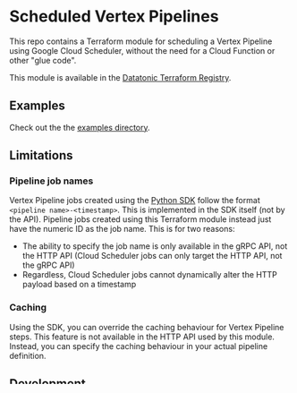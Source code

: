 # Scheduled Vertex Pipelines

This repo contains a Terraform module for scheduling a Vertex Pipeline using Google Cloud Scheduler, without the need for a Cloud Function or other "glue code".

This module is available in the [Datatonic Terraform Registry](https://registry.terraform.io/namespaces/teamdatatonic).

## Examples

Check out the the [examples directory](./examples).

## Limitations

### Pipeline job names

Vertex Pipeline jobs created using the [Python SDK](https://github.com/googleapis/python-aiplatform) follow the format `<pipeline name>-<timestamp>`. This is implemented in the SDK itself (not by the API).
Pipeline jobs created using this Terraform module instead just have the numeric ID as the job name. This is for two reasons:

- The ability to specify the job name is only available in the gRPC API, not the HTTP API (Cloud Scheduler jobs can only target the HTTP API, not the gRPC API)
- Regardless, Cloud Scheduler jobs cannot dynamically alter the HTTP payload based on a timestamp

### Caching

Using the SDK, you can override the caching behaviour for Vertex Pipeline steps. This feature is not available in the HTTP API used by this module.
Instead, you can specify the caching behaviour in your actual pipeline definition.

## Development

### Local setup

- Install [pre-commit](https://pre-commit.com/)
- Install the pre-commit hooks - `pre-commit install`

### README

The README file is autogenerated using [`terraform-docs`](https://github.com/terraform-docs/terraform-docs). This is done when you create a pull request (or push to an existing PR).

You can customise the template (including this text for example) in `.github/workflows/pr-checks.yml`.

## Requirements

| Name | Version |
|------|---------|
| <a name="requirement_google"></a> [google](#requirement\_google) | >= 4.0.0 |

## Providers

| Name | Version |
|------|---------|
| <a name="provider_google"></a> [google](#provider\_google) | >= 4.0.0 |

## Modules

No modules.

## Resources

| Name | Type |
|------|------|
| [google_cloud_scheduler_job.job](https://registry.terraform.io/providers/hashicorp/google/latest/docs/resources/cloud_scheduler_job) | resource |
| [google_compute_default_service_account.default](https://registry.terraform.io/providers/hashicorp/google/latest/docs/data-sources/compute_default_service_account) | data source |
| [google_storage_bucket_object_content.pipeline_spec](https://registry.terraform.io/providers/hashicorp/google/latest/docs/data-sources/storage_bucket_object_content) | data source |

## Inputs

| Name | Description | Type | Default | Required |
|------|-------------|------|---------|:--------:|
| <a name="input_cloud_scheduler_job_attempt_deadline"></a> [cloud\_scheduler\_job\_attempt\_deadline](#input\_cloud\_scheduler\_job\_attempt\_deadline) | The deadline for Cloud Scheduler job attempts. If the request handler does not respond by this deadline then the request is cancelled and the attempt is marked as a DEADLINE\_EXCEEDED failure. The failed attempt can be viewed in execution logs. Cloud Scheduler will retry the job according to the RetryConfig. The allowed duration for this deadline is between 15 seconds and 30 minutes. A duration in seconds with up to nine fractional digits, terminated by 's'. Example: "3.5s" | `string` | `"320s"` | no |
| <a name="input_cloud_scheduler_job_description"></a> [cloud\_scheduler\_job\_description](#input\_cloud\_scheduler\_job\_description) | A human-readable description for the Cloud Scheduler job. This string must not contain more than 500 characters. | `string` | `null` | no |
| <a name="input_cloud_scheduler_job_name"></a> [cloud\_scheduler\_job\_name](#input\_cloud\_scheduler\_job\_name) | The name of the Cloud Scheduler job. | `string` | n/a | yes |
| <a name="input_cloud_scheduler_region"></a> [cloud\_scheduler\_region](#input\_cloud\_scheduler\_region) | The GCP region where the Cloud Scheduler job should be executed. | `string` | n/a | yes |
| <a name="input_cloud_scheduler_retry_count"></a> [cloud\_scheduler\_retry\_count](#input\_cloud\_scheduler\_retry\_count) | The number of attempts that the system will make to run a Cloud Scheduler job using the exponential backoff procedure described by maxDoublings. Values greater than 5 and negative values are not allowed. | `number` | `1` | no |
| <a name="input_cloud_scheduler_sa_email"></a> [cloud\_scheduler\_sa\_email](#input\_cloud\_scheduler\_sa\_email) | Service account email to be used for executing the Cloud Scheduler job. The service account must be within the same project as the job. | `string` | `null` | no |
| <a name="input_display_name"></a> [display\_name](#input\_display\_name) | The display name of the Pipeline. The name can be up to 128 characters long and can be consist of any UTF-8 characters. | `string` | `null` | no |
| <a name="input_gcs_output_directory"></a> [gcs\_output\_directory](#input\_gcs\_output\_directory) | Required. A path in a Cloud Storage bucket, which will be treated as the root output directory of the pipeline. It is used by the system to generate the paths of output artifacts. The artifact paths are generated with a sub-path pattern {job\_id}/{taskId}/{output\_key} under the specified output directory. The service account specified in this pipeline must have the storage.objects.get and storage.objects.create permissions for this bucket. | `string` | n/a | yes |
| <a name="input_kms_key_name"></a> [kms\_key\_name](#input\_kms\_key\_name) | The Cloud KMS resource identifier of the customer managed encryption key used to protect a resource. Has the form: projects/my-project/locations/my-region/keyRings/my-kr/cryptoKeys/my-key. The key needs to be in the same region as the Vertex Pipeline execution. | `string` | `null` | no |
| <a name="input_labels"></a> [labels](#input\_labels) | The labels with user-defined metadata to organize PipelineJob. Label keys and values can be no longer than 64 characters (Unicode codepoints), can only contain lowercase letters, numeric characters, underscores and dashes. International characters are allowed. See https://goo.gl/xmQnxf for more information and examples of labels. | `map(string)` | `{}` | no |
| <a name="input_network"></a> [network](#input\_network) | The full name of the Compute Engine network to which the Pipeline Job's workload should be peered. For example, projects/12345/global/networks/myVPC. Format is of the form projects/{project}/global/networks/{network}. Where {project} is a project number, as in 12345, and {network} is a network name. Private services access must already be configured for the network. Pipeline job will apply the network configuration to the GCP resources being launched, if applied, such as Vertex AI Training or Dataflow job. If left unspecified, the workload is not peered with any network. | `string` | `null` | no |
| <a name="input_parameter_values"></a> [parameter\_values](#input\_parameter\_values) | The runtime parameters of the PipelineJob. The parameters will be passed into PipelineJob.pipeline\_spec to replace the placeholders at runtime. This field is used by pipelines built using PipelineJob.pipeline\_spec.schema\_version 2.1.0, such as pipelines built using Kubeflow Pipelines SDK 1.9 or higher and the v2 DSL. | `map(any)` | `{}` | no |
| <a name="input_pipeline_spec_path"></a> [pipeline\_spec\_path](#input\_pipeline\_spec\_path) | Path to the KFP pipeline spec file (YAML or JSON). This can be a local or a GCS path. | `string` | n/a | yes |
| <a name="input_project"></a> [project](#input\_project) | The GCP project ID where the cloud scheduler job and Vertex Pipeline should be deployed. | `string` | n/a | yes |
| <a name="input_schedule"></a> [schedule](#input\_schedule) | Describes the schedule on which the job will be executed. | `string` | n/a | yes |
| <a name="input_time_zone"></a> [time\_zone](#input\_time\_zone) | Specifies the time zone to be used in interpreting schedule. The value of this field must be a time zone name from the tz database. | `string` | `"UTC"` | no |
| <a name="input_vertex_region"></a> [vertex\_region](#input\_vertex\_region) | The GCP region where the Vertex Pipeline should be executed. | `string` | n/a | yes |
| <a name="input_vertex_service_account_email"></a> [vertex\_service\_account\_email](#input\_vertex\_service\_account\_email) | The service account that the pipeline workload runs as. If not specified, the Compute Engine default service account in the project will be used. See https://cloud.google.com/compute/docs/access/service-accounts#default_service_account. Users starting the pipeline must have the iam.serviceAccounts.actAs permission on this service account. | `string` | `null` | no |

## Outputs

| Name | Description |
|------|-------------|
| <a name="output_id"></a> [id](#output\_id) | an identifier for the Cloud Scheduler job resource with format projects/{{project}}/locations/{{region}}/jobs/{{name}} |
